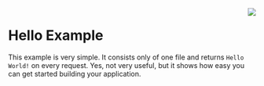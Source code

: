 <img align="right" src="https://raw.githubusercontent.com/purplejs/purplejs/master/misc/logo.png">

Hello Example
=============

This example is very simple. It consists only of one file and returns `Hello World!` on every request. Yes, not very useful, but
it shows how easy you can get started building your application.
